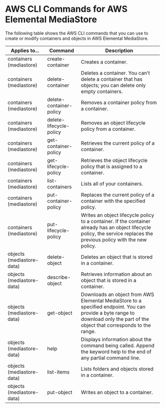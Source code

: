 # AWS CLI Commands for AWS Elemental MediaStore<a name="cli-commands"></a>

The following table shows the AWS CLI commands that you can use to create or modify containers and objects in AWS Elemental MediaStore\.


| Applies to\.\.\. | Command | Description | 
| --- | --- | --- | 
| containers \(mediastore\) | create\-container | Creates a container\. | 
| containers \(mediastore\) | delete\-container | Deletes a container\. You can’t delete a container that has objects; you can delete only empty containers\. | 
| containers \(mediastore\) | delete\-container\-policy | Removes a container policy from a container\. | 
| containers \(mediastore\) | delete\-lifecycle\-policy | Removes an object lifecycle policy from a container\. | 
| containers \(mediastore\) | get\-container\-policy | Retrieves the current policy of a container\. | 
| containers \(mediastore\) | get\-lifecycle\-policy | Retrieves the object lifecycle policy that is assigned to a container\. | 
| containers \(mediastore\) | list\-containers | Lists all of your containers\. | 
| containers \(mediastore\) | put\-container\-policy | Replaces the current policy of a container with the specified policy\. | 
| containers \(mediastore\) | put\-lifecycle\-policy | Writes an object lifecycle policy to a container\. If the container already has an object lifecycle policy, the service replaces the previous policy with the new policy\.  | 
| objects \(mediastore\-data\) | delete\-object | Deletes an object that is stored in a container\. | 
| objects \(mediastore\-data\) | describe\-object | Retrieves information about an object that is stored in a container\. | 
| objects \(mediastore\-data\) | get\-object | Downloads an object from AWS Elemental MediaStore to a specified endpoint\. You can provide a byte range to download only the part of the object that corresponds to the range\. | 
| objects \(mediastore\-data\) | help | Displays information about the command being called\. Append the keyword help to the end of any partial command line\. | 
| objects \(mediastore\-data\) | list\-items | Lists folders and objects stored in a container\. | 
| objects \(mediastore\-data\) | put\-object | Writes an object to a container\. | 